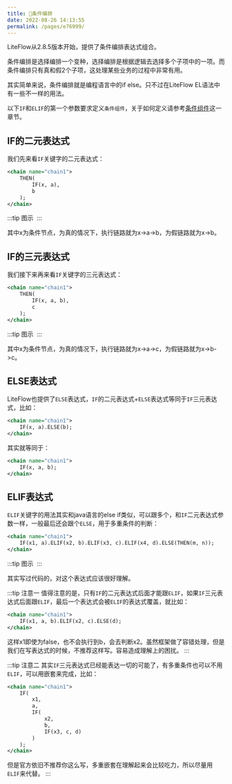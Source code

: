 ```yaml
---
title: 🌵条件编排
date: 2022-08-26 14:13:55
permalink: /pages/e76999/
---
```


LiteFlow从2.8.5版本开始，提供了条件编排表达式组合。

条件编排是选择编排一个变种，选择编排是根据逻辑去选择多个子项中的一项。而条件编排只有真和假2个子项，这处理某些业务的过程中非常有用。

其实简单来说，条件编排就是编程语言中的if else。只不过在LiteFlow EL语法中有一些不一样的用法。

以下`IF`和`ELIF`的第一个参数要求定义`条件组件`，关于如何定义请参考[条件组件](/pages/cb0b59/)这一章节。

## IF的二元表达式

我们先来看`IF`关键字的二元表达式：

```xml
<chain name="chain1">
    THEN(
        IF(x, a),
        b
    );
</chain>
```
:::tip 图示
<img :src="$withBase('/img/flow_example/e11.svg')" style="zoom: 80%" class="no-zoom">
:::

其中x为条件节点，为真的情况下，执行链路就为x->a->b，为假链路就为x->b。

## IF的三元表达式

我们接下来再来看`IF`关键字的三元表达式：

```xml
<chain name="chain1">
    THEN(
        IF(x, a, b),
        c
    );
</chain>
```
:::tip 图示
<img :src="$withBase('/img/flow_example/e12.svg')" style="zoom: 80%" class="no-zoom">
:::

其中x为条件节点，为真的情况下，执行链路就为x->a->c，为假链路就为x->b->c。

## ELSE表达式

LiteFlow也提供了`ELSE`表达式，`IF`的二元表达式+`ELSE`表达式等同于`IF`三元表达式，比如：

```xml
<chain name="chain1">
    IF(x, a).ELSE(b);
</chain>
```
其实就等同于：
```xml
<chain name="chain1">
    IF(x, a, b);
</chain>
```

## ELIF表达式

`ELIF`关键字的用法其实和java语言的else if类似，可以跟多个，和`IF`二元表达式参数一样，一般最后还会跟个`ELSE`，用于多重条件的判断：

```xml
<chain name="chain1">
    IF(x1, a).ELIF(x2, b).ELIF(x3, c).ELIF(x4, d).ELSE(THEN(m, n));
</chain>
```

:::tip 图示
<img :src="$withBase('/img/flow_example/e13.svg')" style="zoom: 80%" class="no-zoom">
:::

其实写过代码的，对这个表达式应该很好理解。

:::tip 注意一
值得注意的是，只有`IF`的二元表达式后面才能跟`ELIF`，如果`IF`三元表达式后面跟`ELIF`，最后一个表达式会被`ELIF`的表达式覆盖，就比如：
```xml
<chain name="chain1">
    IF(x1, a, b).ELIF(x2, c).ELSE(d);
</chain>
```
这样x1即使为false，也不会执行到b，会去判断x2。虽然框架做了容错处理，但是我们在写表达式的时候，不推荐这样写。容易造成理解上的困扰。
:::

:::tip 注意二
其实`IF`三元表达式已经能表达一切的可能了，有多重条件也可以不用`ELIF`，可以用嵌套来完成，比如：
```xml
<chain name="chain1">
    IF(
        x1,
        a, 
        IF(
            x2,
            b,
            IF(x3, c, d)
        )
    );
</chain>
```
但是官方依旧不推荐你这么写，多重嵌套在理解起来会比较吃力，所以尽量用`ELIF`来代替。
:::


